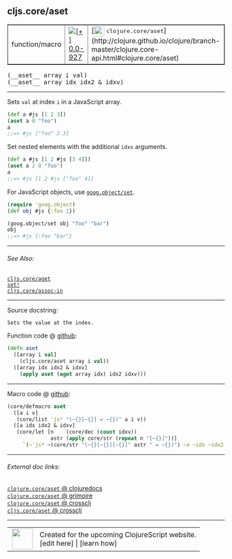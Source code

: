 ## cljs.core/aset



 <table border="1">
<tr>
<td>function/macro</td>
<td><a href="https://github.com/cljsinfo/cljs-api-docs/tree/0.0-927"><img valign="middle" alt="[+] 0.0-927" title="Added in 0.0-927" src="https://img.shields.io/badge/+-0.0--927-lightgrey.svg"></a> </td>
<td>
[<img height="24px" valign="middle" src="http://i.imgur.com/1GjPKvB.png"> <samp>clojure.core/aset</samp>](http://clojure.github.io/clojure/branch-master/clojure.core-api.html#clojure.core/aset)
</td>
</tr>
</table>


 <samp>
(__aset__ array i val)<br>
</samp>
 <samp>
(__aset__ array idx idx2 & idxv)<br>
</samp>

---

Sets `val` at index `i` in a JavaScript array.

```clj
(def a #js [1 2 3])
(aset a 0 "foo")
a
;;=> #js ["foo" 2 3]
```

Set nested elements with the additional `idxs` arguments.

```clj
(def a #js [1 2 #js [3 4]])
(aset a 2 0 "foo")
a
;;=> #js [1 2 #js ["foo" 4]]
```

For JavaScript objects, use [`goog.object/set`].

[`goog.object/set`]:http://google.github.io/closure-library/api/namespace_goog_object.html#set

```clj
(require 'goog.object)
(def obj #js {:foo 1})

(goog.object/set obj "foo" "bar")
obj
;;=> #js {:foo "bar"}
```



---


###### See Also:

[`cljs.core/aget`](../cljs.core/aget.md)<br>
[`set!`](../special/setBANG.md)<br>
[`cljs.core/assoc-in`](../cljs.core/assoc-in.md)<br>

---


Source docstring:

```
Sets the value at the index.
```


Function code @ [github](https://github.com/clojure/clojurescript/blob/r1.7.107/src/main/cljs/cljs/core.cljs#L376-L381):

```clj
(defn aset
  ([array i val]
    (cljs.core/aset array i val))
  ([array idx idx2 & idxv]
    (apply aset (aget array idx) idx2 idxv)))
```

<!--
Repo - tag - source tree - lines:

 <pre>
clojurescript @ r1.7.107
└── src
    └── main
        └── cljs
            └── cljs
                └── <ins>[core.cljs:376-381](https://github.com/clojure/clojurescript/blob/r1.7.107/src/main/cljs/cljs/core.cljs#L376-L381)</ins>
</pre>

-->

---

Macro code @ [github](https://github.com/clojure/clojurescript/blob/r1.7.107/src/main/clojure/cljs/core.cljc#L947-L953):

```clj
(core/defmacro aset
  ([a i v]
   (core/list 'js* "(~{}[~{}] = ~{})" a i v))
  ([a idx idx2 & idxv]
   (core/let [n    (core/dec (count idxv))
              astr (apply core/str (repeat n "[~{}]"))]
     `(~'js* ~(core/str "(~{}[~{}][~{}]" astr " = ~{})") ~a ~idx ~idx2 ~@idxv))))
```

<!--
Repo - tag - source tree - lines:

 <pre>
clojurescript @ r1.7.107
└── src
    └── main
        └── clojure
            └── cljs
                └── <ins>[core.cljc:947-953](https://github.com/clojure/clojurescript/blob/r1.7.107/src/main/clojure/cljs/core.cljc#L947-L953)</ins>
</pre>
-->

---


###### External doc links:

[`clojure.core/aset` @ clojuredocs](http://clojuredocs.org/clojure.core/aset)<br>
[`clojure.core/aset` @ grimoire](http://conj.io/store/v1/org.clojure/clojure/1.7.0-beta3/clj/clojure.core/aset/)<br>
[`clojure.core/aset` @ crossclj](http://crossclj.info/fun/clojure.core/aset.html)<br>
[`cljs.core/aset` @ crossclj](http://crossclj.info/fun/cljs.core.cljs/aset.html)<br>

---

 <table>
<tr><td>
<img valign="middle" align="right" width="48px" src="http://i.imgur.com/Hi20huC.png">
</td><td>
Created for the upcoming ClojureScript website.<br>
[edit here] | [learn how]
</td></tr></table>

[edit here]:https://github.com/cljsinfo/cljs-api-docs/blob/master/cljsdoc/cljs.core/aset.cljsdoc
[learn how]:https://github.com/cljsinfo/cljs-api-docs/wiki/cljsdoc-files

<!--

This information was too distracting to show to readers, but I'll leave it
commented here since it is helpful to:

- pretty-print the data used to generate this document
- and show how to retrieve that data



The API data for this symbol:

```clj
{:description "Sets `val` at index `i` in a JavaScript array.\n\n```clj\n(def a #js [1 2 3])\n(aset a 0 \"foo\")\na\n;;=> #js [\"foo\" 2 3]\n```\n\nSet nested elements with the additional `idxs` arguments.\n\n```clj\n(def a #js [1 2 #js [3 4]])\n(aset a 2 0 \"foo\")\na\n;;=> #js [1 2 #js [\"foo\" 4]]\n```\n\nFor JavaScript objects, use [`goog.object/set`].\n\n[`goog.object/set`]:http://google.github.io/closure-library/api/namespace_goog_object.html#set\n\n```clj\n(require 'goog.object)\n(def obj #js {:foo 1})\n\n(goog.object/set obj \"foo\" \"bar\")\nobj\n;;=> #js {:foo \"bar\"}\n```",
 :ns "cljs.core",
 :name "aset",
 :signature ["[array i val]" "[array idx idx2 & idxv]"],
 :history [["+" "0.0-927"]],
 :type "function/macro",
 :related ["cljs.core/aget" "special/set!" "cljs.core/assoc-in"],
 :full-name-encode "cljs.core/aset",
 :source {:code "(defn aset\n  ([array i val]\n    (cljs.core/aset array i val))\n  ([array idx idx2 & idxv]\n    (apply aset (aget array idx) idx2 idxv)))",
          :title "Function code",
          :repo "clojurescript",
          :tag "r1.7.107",
          :filename "src/main/cljs/cljs/core.cljs",
          :lines [376 381]},
 :extra-sources [{:code "(core/defmacro aset\n  ([a i v]\n   (core/list 'js* \"(~{}[~{}] = ~{})\" a i v))\n  ([a idx idx2 & idxv]\n   (core/let [n    (core/dec (count idxv))\n              astr (apply core/str (repeat n \"[~{}]\"))]\n     `(~'js* ~(core/str \"(~{}[~{}][~{}]\" astr \" = ~{})\") ~a ~idx ~idx2 ~@idxv))))",
                  :title "Macro code",
                  :repo "clojurescript",
                  :tag "r1.7.107",
                  :filename "src/main/clojure/cljs/core.cljc",
                  :lines [947 953]}],
 :full-name "cljs.core/aset",
 :clj-symbol "clojure.core/aset",
 :docstring "Sets the value at the index."}

```

Retrieve the API data for this symbol:

```clj
;; from Clojure REPL
(require '[clojure.edn :as edn])
(-> (slurp "https://raw.githubusercontent.com/cljsinfo/cljs-api-docs/catalog/cljs-api.edn")
    (edn/read-string)
    (get-in [:symbols "cljs.core/aset"]))
```

-->
